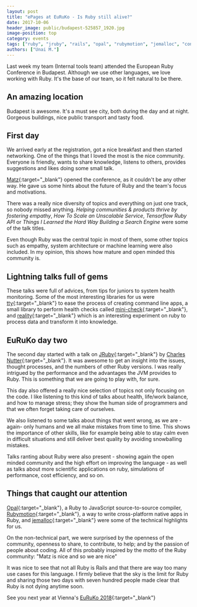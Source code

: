 ```yaml
---
layout: post
title: "ePages at EuRuKo - Is Ruby still alive?"
date: 2017-10-06
header_image: public/budapest-525857_1920.jpg
image-position: top
category: events
tags: ["ruby", "jruby", "rails", "opal", "rubymotion", "jemalloc", "conference"]
authors: ["Unai M."]
---
```


Last week my team (Internal tools team) attended the European Ruby Conference in Budapest. Although we use other languages, we love working with Ruby. It's the base of our team, so it felt natural to be there.

## An amazing location

Budapest is awesome. It's a must see city, both during the day and at night. Gorgeous buildings, nice public transport and tasty food.

## First day

We arrived early at the registration, got a nice breakfast and then started networking. One of the things that I loved the most is the nice community. Everyone is friendly, wants to share knowledge, listens to others, provides suggestions and likes doing some small talk.

[Matz](https://github.com/matz){:target="_blank"} opened the conference, as it couldn't be any other way. He gave us some hints about the future of Ruby and the team's focus and motivations.

There was a really nice diversity of topics and everything on just one track, so nobody missed anything. *Helping communities & products thrive by fostering empathy*, *How To Scale an Unscalable Service*, *Tensorflow Ruby API* or *Things I Learned the Hard Way Building a Search Engine* were some of the talk titles.

Even though Ruby was the central topic in most of them, some other topics such as empathy, system architecture or machine learning were also included. In my opinion, this shows how mature and open minded this community is.

## Lightning talks full of gems

These talks were full of advices, from tips for juniors to system health monitoring. Some of the most interesting libraries for us were [tty](https://github.com/piotrmurach/tty){:target="_blank"} to ease the process of creating command line apps, a small library to perform health checks called [mini-check](https://github.com/workshare/mini-check){:target="_blank"}, and [reality](https://github.com/molybdenum-99/reality){:target="_blank"}  which is an interesting experiment on ruby to process data and transform it into knowledge.

## EuRuKo day two

The second day started with a talk on [JRuby](http://jruby.org/){:target="_blank"} by [Charles Nutter](https://github.com/headius){:target="_blank"}. It was awesome to get an insight into the issues, thought processes, and the numbers of other Ruby versions. I was really intrigued by the performance and the advantages the JVM provides to Ruby. This is something that we are going to play with, for sure.

This day also offered a really nice selection of topics not only focusing on the code. I like listening to this kind of talks about health, life/work balance, and how to manage stress; they show the human side of programmers and that we often forget taking care of ourselves.

We also listened to some talks about things that went wrong, as we are -again- only humans and we all make mistakes from time to time. This shows the importance of other skills, like for example being able to stay calm even in difficult situations and still deliver best quality by avoiding snowballing mistakes.

Talks ranting about Ruby were also present - showing again the open minded community and the high effort on improving the language - as well as talks about more scientific applications on ruby, simulations of performance, cost efficiency, and so on.

## Things that caught our attention

[Opal](https://github.com/opal/opal){:target="_blank"}, a Ruby to JavaScript source-to-source compiler, [Rubymotion](http://www.rubymotion.com/){:target="_blank"}, a way to write cross-platform native apps in Ruby, and [jemalloc](https://github.com/jemalloc/jemalloc){:target="_blank"} were some of the technical highlights for us.

On the non-technical part, we were surprised by the openness of the community, openness to share, to contribute, to help; and by the passion of people about coding. All of this probably inspired by the motto of the Ruby community: "Matz is nice and so we are nice"

It was nice to see that not all Ruby is Rails and that there are way too many use cases for this language. I firmly believe that the sky is the limit for Ruby and sharing those two days with seven hundred people made clear that Ruby is not dying anytime soon.

See you next year at Vienna's [EuRuKo 2018](https://euruko.org/){:target="_blank"}
